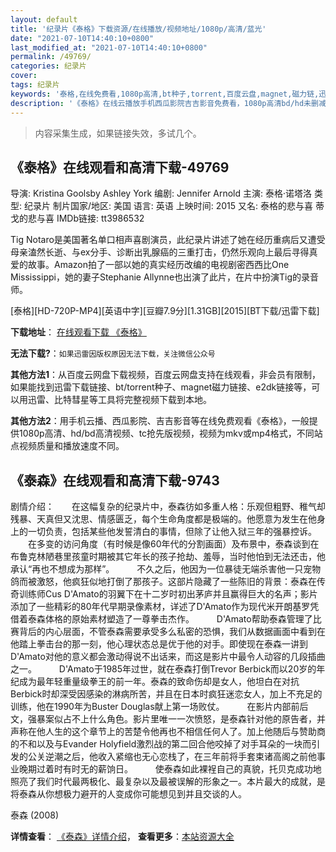 ```yaml
---
layout: default
title: '纪录片《泰格》下载资源/在线播放/视频地址/1080p/高清/蓝光'
date: "2021-07-10T14:40:10+0800"
last_modified_at: "2021-07-10T14:40:10+0800"
permalink: /49769/
categories: 纪录片
cover:
tags: 纪录片
keywords: '泰格,在线免费看,1080p高清,bt种子,torrent,百度云盘,magnet,磁力链,迅雷下载资源'
description: '《泰格》在线云播放手机西瓜影院吉吉影音免费看，1080p高清bd/hd未删减完整版和tc抢先枪版，mkv/mp4格式，附带bt/torrent种子、magnet/磁力链、百度云盘、网盘资源迅雷下载链接'
---
```


>内容采集生成，如果链接失效，多试几个。


## 《泰格》在线观看和高清下载-49769

导演: Kristina Goolsby Ashley York 编剧: Jennifer Arnold 主演: 泰格·诺塔洛 类型: 纪录片 制片国家/地区: 美国 语言: 英语 上映时间: 2015 又名: 泰格的悲与喜 蒂戈的悲与喜 IMDb链接: tt3986532

Tig Notaro是美国著名单口相声喜剧演员，此纪录片讲述了她在经历重病后又遭受母亲溘然长逝、与ex分手、诊断出乳腺癌的三重打击，仍然乐观向上最后寻得真爱的故事。Amazon拍了一部以她的真实经历改编的电视剧密西西比One Mississippi，她的妻子Stephanie Allynne也出演了此片，在片中扮演Tig的录音师。


[泰格][HD-720P-MP4][英语中字][豆瓣7.9分][1.31GB][2015][BT下载/迅雷下载]

**下载地址**： [在线观看下载 《泰格》](https://www.btdx8.com/torrent/tg_2015.html) 


**无法下载?**：`如果迅雷因版权原因无法下载，关注微信公众号 `

**其他方法1**：从百度云网盘下载视频，百度云网盘支持在线观看，非会员有限制，如果能找到迅雷下载链接、bt/torrent种子、magnet磁力链接、e2dk链接等，可以用迅雷、比特彗星等工具将完整视频下载到本地。

**其他方法2**：用手机云播、西瓜影院、吉吉影音等在线免费观看《泰格》，一般提供1080p高清、hd/bd高清视频、tc抢先版视频，视频为mkv或mp4格式，不同站点视频质量和播放速度不同。


## 《泰森》在线观看和高清下载-9743

剧情介绍：　　在这幅复杂的纪录片中，泰森彷如多重人格：乐观但粗野、稚气却残暴、天真但又沈思、情感匮乏，每个生命角度都是极端的。他愿意为发生在他身上的一切负责，包括某些他发誓清白的事情，但除了让他入狱三年的强暴控诉。  　　在多变的访问角度（有时候是像60年代的分割画面）及布景中，泰森谈到在布鲁克林陋巷里孩童时期被其它年长的孩子抢劫、羞辱，当时他怕到无法还击，他承认“再也不想成为那样”。  　　不久之后，他因为一位暴徒无端杀害他一只宠物鸽而被激怒，他疯狂似地打倒了那孩子。这部片隐藏了一些陈旧的背景：泰森在传奇训练师Cus D'Amato的羽翼下在十二岁时初出茅庐并且赢得巨大的名声；影片添加了一些精彩的80年代早期录像素材，详述了D'Amato作为现代米开朗基罗凭借着泰森体格的原始素材塑造了一尊拳击杰作。  　　D'Amato帮助泰森管理了比赛背后的内心层面，不管泰森需要承受多么私密的恐惧，我们从数据画面中看到在他踏上拳击台的那一刻，他心理状态总是优于他的对手。即使现在泰森一讲到D'Amato对他的意义都会激动得说不出话来，而这是影片中最令人动容的几段插曲之一。  　　D'Amato于1985年过世，就在泰森打倒Trevor Berbick而以20岁的年纪成为最年轻重量级拳王的前一年。泰森的致命伤却是女人，他坦白在对抗Berbick时却深受因感染的淋病所苦，并且在日本时疯狂迷恋女人，加上不充足的训练，他在1990年为Buster Douglas献上第一场败仗。  　　在影片内部前后文，强暴案似占不上什么角色。影片里唯一一次愤怒，是泰森针对他的原告者，并声称在他人生的这个章节上的苦楚令他再也不相信任何人了。加上他随后与赞助商的不和以及与Evander Holyfield激烈战的第二回合他咬掉了对手耳朵的一块而引发的公关逆潮之后，他收入紧缩也无心恋栈了，在三年前将手套束诸高阁之前他事业晚期过着时有时无的薪饷日。  　　使泰森如此裸裎自己的真貌，托贝克成功地照亮了我们时代最两极化、最复杂以及最被误解的形象之一。本片最大的成就，是将泰森从你想极力避开的人变成你可能想见到并且交谈的人。


泰森 (2008)

**详情查看**： [《泰森》详情介绍](/movie/9743/)， **查看更多**：[本站资源大全](/movie/t/all/)

